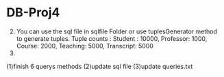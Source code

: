 # DB-Proj4
2. You can use the sql file in sqlfile Folder or  use tuplesGenerator method to generate tuples.
Tuple counts : Student : 10000, Professor: 1000, Course: 2000, Teaching: 5000, Transcript: 5000
3.
(1)finish 6 querys methods
(2)update sql file
(3)update queries.txt